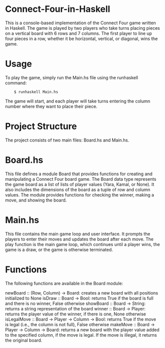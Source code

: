 # Connect-Four-in-Haskell
This is a console-based implementation of the Connect Four game written in Haskell. The game is played by two players who take turns placing pieces on a vertical board with 6 rows and 7 columns. The first player to line up four pieces in a row, whether it be horizontal, vertical, or diagonal, wins the game.

# Usage
To play the game, simply run the Main.hs file using the runhaskell command:

        $ runhaskell Main.hs

The game will start, and each player will take turns entering the column number where they want to place their piece.

# Project Structure
The project consists of two main files: Board.hs and Main.hs.

  # Board.hs
   This file defines a module Board that provides functions for creating and manipulating a Connect Four board game. The Board data type represents the game board as a list of lists of player values (Yara, Kamal, or None). It also includes the dimensions of the board as a tuple of row and column values. The module provides functions for checking the winner, making a move, and showing the board.

  # Main.hs
   This file contains the main game loop and user interface. It prompts the players to enter their moves and updates the board after each move. The play function is the main game loop, which continues until a player wins, the game is a draw, or the game is otherwise terminated.

# Functions
The following functions are available in the Board module:

  newBoard :: (Row, Column) -> Board: creates a new board with all positions initialized to None
  isDraw :: Board -> Bool: returns True if the board is full and there is no winner, False otherwise
  showBoard :: Board -> String: returns a string representation of the board
  winner :: Board -> Player: returns the player value of the winner, if there is one, None otherwise
  isLegalMove :: Board -> Player -> Column -> Bool: returns True if the move is legal (i.e., the column is not full), False otherwise
  makeMove :: Board -> Player -> Column -> Board: returns a new board with the player value added to the specified column, if the move is legal. If the move is illegal, it returns the original board.
